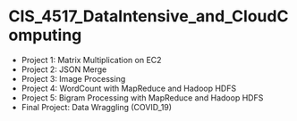 # CIS_4517_DataIntensive_and_CloudComputing

* Project 1: Matrix Multiplication on EC2
* Project 2: JSON Merge
* Project 3: Image Processing 
* Project 4: WordCount with MapReduce and Hadoop HDFS
* Project 5: Bigram Processing with MapReduce and Hadoop HDFS
* Final Project: Data Wraggling (COVID_19)
